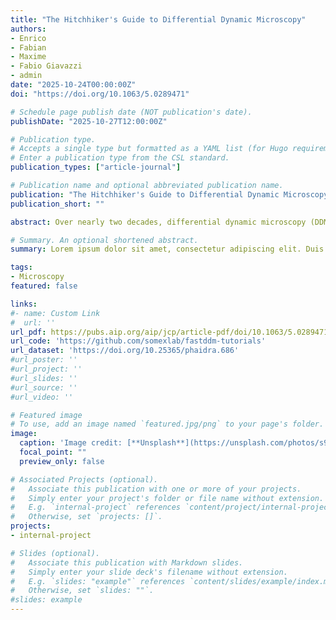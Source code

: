 ```yaml
---
title: "The Hitchhiker's Guide to Differential Dynamic Microscopy"
authors:
- Enrico
- Fabian
- Maxime
- Fabio Giavazzi
- admin
date: "2025-10-24T00:00:00Z"
doi: "https://doi.org/10.1063/5.0289471"

# Schedule page publish date (NOT publication's date).
publishDate: "2025-10-27T12:00:00Z"

# Publication type.
# Accepts a single type but formatted as a YAML list (for Hugo requirements).
# Enter a publication type from the CSL standard.
publication_types: ["article-journal"]

# Publication name and optional abbreviated publication name.
publication: "The Hitchhiker's Guide to Differential Dynamic Microscopy"
publication_short: ""

abstract: Over nearly two decades, differential dynamic microscopy (DDM) has become a standard technique for extracting dynamic correlation functions from time-lapse microscopy data, with applications spanning classical soft matter systems, such as colloidal suspensions, liquid crystals, polymer solutions, gels and glasses, and active fluids and biological systems. In its most common implementation, DDM analyzes image sequences acquired with a conventional microscope equipped with a digital camera, yielding time- and wavevector-resolved information analogous to that obtained in multi-angle dynamic light scattering. With a widening array of applications and a growing, heterogeneous user base, lowering the technical barrier to performing DDM has become a central objective. In this tutorial article, we provide a step-by-step guide to conducting DDM experiments—from planning and acquisition to data analysis—intended as a resource for both new and experienced practitioners. We also introduce the open-source software package, fastDDM, designed to efficiently process large image datasets using optimized, parallel algorithms that reduce analysis times by up to four orders of magnitude on typical datasets (e.g., 10 000 frames), thereby enabling high-throughput workflows, reproducibility, and broader adoption across disciplines.

# Summary. An optional shortened abstract.
summary: Lorem ipsum dolor sit amet, consectetur adipiscing elit. Duis posuere tellus ac convallis placerat. Proin tincidunt magna sed ex sollicitudin condimentum.

tags:
- Microscopy
featured: false

links:
#- name: Custom Link
#  url: ''
url_pdf: https://pubs.aip.org/aip/jcp/article-pdf/doi/10.1063/5.0289471/20773519/161501_1_5.0289471.pdf
url_code: 'https://github.com/somexlab/fastddm-tutorials'
url_dataset: 'https://doi.org/10.25365/phaidra.686'
#url_poster: ''
#url_project: ''
#url_slides: ''
#url_source: ''
#url_video: ''

# Featured image
# To use, add an image named `featured.jpg/png` to your page's folder. 
image:
  caption: 'Image credit: [**Unsplash**](https://unsplash.com/photos/s9CC2SKySJM)'
  focal_point: ""
  preview_only: false

# Associated Projects (optional).
#   Associate this publication with one or more of your projects.
#   Simply enter your project's folder or file name without extension.
#   E.g. `internal-project` references `content/project/internal-project/index.md`.
#   Otherwise, set `projects: []`.
projects:
- internal-project

# Slides (optional).
#   Associate this publication with Markdown slides.
#   Simply enter your slide deck's filename without extension.
#   E.g. `slides: "example"` references `content/slides/example/index.md`.
#   Otherwise, set `slides: ""`.
#slides: example
---
```

